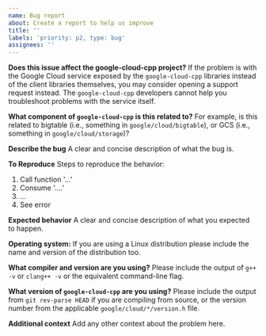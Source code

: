 ```yaml
---
name: Bug report
about: Create a report to help us improve
title: ''
labels: 'priority: p2, type: bug'
assignees: ''
---
```


**Does this issue affect the google-cloud-cpp project?** If the problem is with
the Google Cloud service exposed by the `google-cloud-cpp` libraries instead of
the client libraries themselves, you may consider opening a support request
instead. The `google-cloud-cpp` developers cannot help you troubleshoot problems
with the service itself.

**What component of `google-cloud-cpp` is this related to?** For example, is
this related to bigtable (i.e., something in `google/cloud/bigtable`), or GCS
(i.e., something in `google/cloud/storage`)?

**Describe the bug** A clear and concise description of what the bug is.

**To Reproduce** Steps to reproduce the behavior:

1. Call function '...'
1. Consume '....'
1. ...
1. See error

**Expected behavior** A clear and concise description of what you expected to
happen.

**Operating system:** If you are using a Linux distribution please include the
name and version of the distribution too.

**What compiler and version are you using?** Please include the output of
`g++ -v` or `clang++ -v` or the equivalent command-line flag.

**What version of `google-cloud-cpp` are you using?** Please include the output
from `git rev-parse HEAD` if you are compiling from source, or the version
number from the applicable `google/cloud/*/version.h` file.

**Additional context** Add any other context about the problem here.
